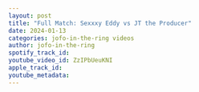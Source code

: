 ```yaml
---
layout: post
title: "Full Match: Sexxxy Eddy vs JT the Producer"
date: 2024-01-13
categories: jofo-in-the-ring videos
author: jofo-in-the-ring
spotify_track_id: 
youtube_video_id: ZzIPbUeuKNI
apple_track_id: 
youtube_metadata: 
---
```

